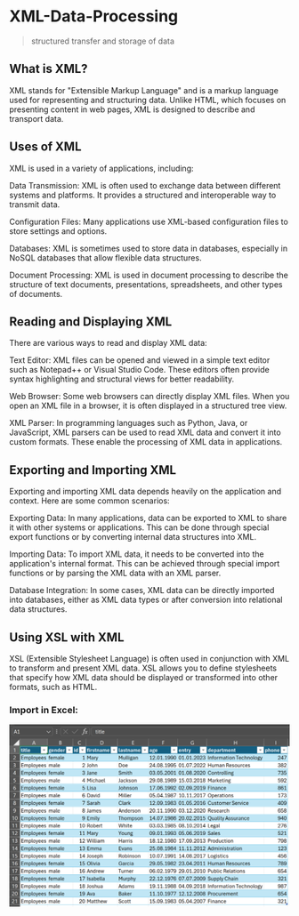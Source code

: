 # XML-Data-Processing
> structured transfer and storage of data

## What is XML?
XML stands for "Extensible Markup Language" and is a markup language used for representing and structuring data. Unlike HTML, which focuses on presenting content in web pages, XML is designed to describe and transport data.

## Uses of XML
XML is used in a variety of applications, including:

Data Transmission: XML is often used to exchange data between different systems and platforms. It provides a structured and interoperable way to transmit data.

Configuration Files: Many applications use XML-based configuration files to store settings and options.

Databases: XML is sometimes used to store data in databases, especially in NoSQL databases that allow flexible data structures.

Document Processing: XML is used in document processing to describe the structure of text documents, presentations, spreadsheets, and other types of documents.

## Reading and Displaying XML
There are various ways to read and display XML data:

Text Editor: XML files can be opened and viewed in a simple text editor such as Notepad++ or Visual Studio Code. These editors often provide syntax highlighting and structural views for better readability.

Web Browser: Some web browsers can directly display XML files. When you open an XML file in a browser, it is often displayed in a structured tree view.

XML Parser: In programming languages such as Python, Java, or JavaScript, XML parsers can be used to read XML data and convert it into custom formats. These enable the processing of XML data in applications.

## Exporting and Importing XML
Exporting and importing XML data depends heavily on the application and context. Here are some common scenarios:

Exporting Data: In many applications, data can be exported to XML to share it with other systems or applications. This can be done through special export functions or by converting internal data structures into XML.

Importing Data: To import XML data, it needs to be converted into the application's internal format. This can be achieved through special import functions or by parsing the XML data with an XML parser.

Database Integration: In some cases, XML data can be directly imported into databases, either as XML data types or after conversion into relational data structures.

## Using XSL with XML
XSL (Extensible Stylesheet Language) is often used in conjunction with XML to transform and present XML data. XSL allows you to define stylesheets that specify how XML data should be displayed or transformed into other formats, such as HTML.


### Import in Excel:
![Alt Text](images/Excel.png)
